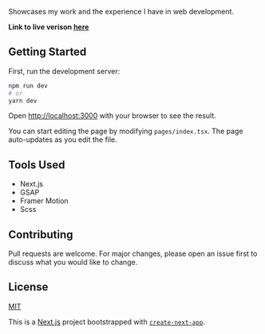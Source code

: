 
Showcases my work and the experience I have in web development.

**Link to live verison [here](https://agrattan.com/)**

## Getting Started

First, run the development server:

```bash
npm run dev
# or
yarn dev
```

Open [http://localhost:3000](http://localhost:3000) with your browser to see the result.

You can start editing the page by modifying `pages/index.tsx`. The page auto-updates as you edit the file.

## Tools Used

- Next.js
- GSAP
- Framer Motion
- Scss

## Contributing

Pull requests are welcome. For major changes, please open an issue first to discuss what you would like to change.

## License

[MIT](https://opensource.org/licenses/MIT)

This is a [Next.js](https://nextjs.org/) project bootstrapped with [`create-next-app`](https://github.com/vercel/next.js/tree/canary/packages/create-next-app).
